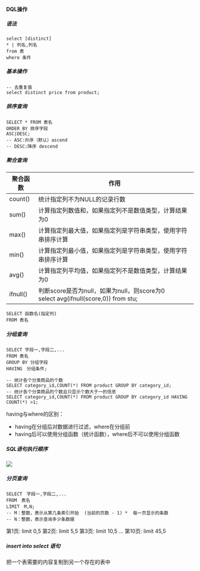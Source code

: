 #### DQL操作



##### 语法

```mysql
select [distinct]
* | 列名,列名
from 表
where 条件
```



##### 基本操作

```mysql
-- 去重复值
select distinct price from product;
```



##### 排序查询

```mysql
SELECT * FROM 表名 
ORDER BY 排序字段 
ASC|DESC;
-- ASC:升序（默认）ascend
-- DESC:降序 descend
```



##### 聚合查询

| 聚合函数 | 作用                                                         |
| -------- | ------------------------------------------------------------ |
| count()  | 统计指定列不为NULL的记录行数                                 |
| sum()    | 计算指定列数值和，如果指定列不是数值类型，计算结果为0        |
| max()    | 计算指定列最大值，如果指定列是字符串类型，使用字符串排序计算 |
| min()    | 计算指定列最小值，如果指定列是字符串类型，使用字符串排序计算 |
| avg()    | 计算指定列平均值，如果指定列不是数值类型，计算结果为0        |
| ifnull() | 判断score是否为null，如果为null，则score为0<br/>   select avg(ifnull(score,0)) from stu; |

```mysql
SELECT 函数名(指定列) 
FROM 表名
```



##### 分组查询

```mysql
SELECT 字段一,字段二,...
FROM 表名
GROUP BY 分组字段
HAVING　分组条件;

-- 统计各个分类商品的个数
SELECT category_id,COUNT(*) FROM product GROUP BY category_id;
-- 统计各个分类商品的个数且只显示个数大于一的信息
SELECT category_id,COUNT(*) FROM product GROUP BY category_id HAVING COUNT(*) >1;
```

having与where的区别：

* having在分组后对数据进行过滤，where在分组前
* having后可以使用分组函数（统计函数），where后不可以使用分组函数



##### SQL语句执行顺序

<img src="C:\Users\krato\Desktop\mySQL\SQL顺序.jpg">



##### 分页查询

```mysql
SELECT　字段一,字段二,... 
FROM　表名　
LIMIT　M,N;
-- M：整数，表示从第几条索引开始  (当前的页数 - 1) *  每一页显示的条数
-- N：整数，表示查询多少条数据
```

第1页: limit 0,5
第2页: limit 5,5
第3页: limit 10,5
   ...
第10页: limit 45,5



##### insert into select 语句

把一个表需要的内容复制到另一个存在的表中